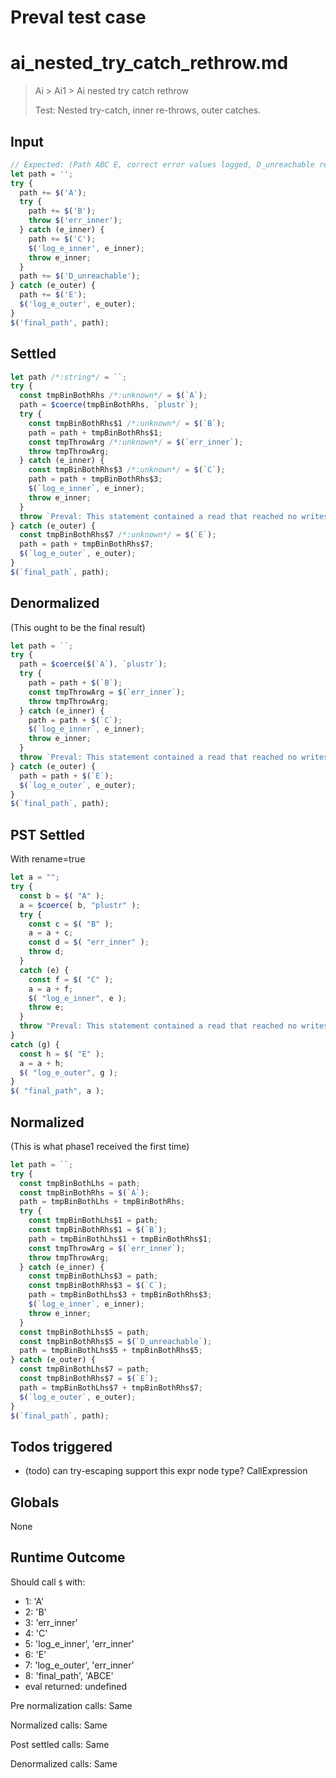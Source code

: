 # Preval test case

# ai_nested_try_catch_rethrow.md

> Ai > Ai1 > Ai nested try catch rethrow
>
> Test: Nested try-catch, inner re-throws, outer catches.

## Input

`````js filename=intro
// Expected: (Path ABC E, correct error values logged, D_unreachable removed)
let path = '';
try {
  path += $('A');
  try {
    path += $('B');
    throw $('err_inner');
  } catch (e_inner) {
    path += $('C');
    $('log_e_inner', e_inner);
    throw e_inner;
  }
  path += $('D_unreachable');
} catch (e_outer) {
  path += $('E');
  $('log_e_outer', e_outer);
}
$('final_path', path);
`````


## Settled


`````js filename=intro
let path /*:string*/ = ``;
try {
  const tmpBinBothRhs /*:unknown*/ = $(`A`);
  path = $coerce(tmpBinBothRhs, `plustr`);
  try {
    const tmpBinBothRhs$1 /*:unknown*/ = $(`B`);
    path = path + tmpBinBothRhs$1;
    const tmpThrowArg /*:unknown*/ = $(`err_inner`);
    throw tmpThrowArg;
  } catch (e_inner) {
    const tmpBinBothRhs$3 /*:unknown*/ = $(`C`);
    path = path + tmpBinBothRhs$3;
    $(`log_e_inner`, e_inner);
    throw e_inner;
  }
  throw `Preval: This statement contained a read that reached no writes: path;`;
} catch (e_outer) {
  const tmpBinBothRhs$7 /*:unknown*/ = $(`E`);
  path = path + tmpBinBothRhs$7;
  $(`log_e_outer`, e_outer);
}
$(`final_path`, path);
`````


## Denormalized
(This ought to be the final result)

`````js filename=intro
let path = ``;
try {
  path = $coerce($(`A`), `plustr`);
  try {
    path = path + $(`B`);
    const tmpThrowArg = $(`err_inner`);
    throw tmpThrowArg;
  } catch (e_inner) {
    path = path + $(`C`);
    $(`log_e_inner`, e_inner);
    throw e_inner;
  }
  throw `Preval: This statement contained a read that reached no writes: path;`;
} catch (e_outer) {
  path = path + $(`E`);
  $(`log_e_outer`, e_outer);
}
$(`final_path`, path);
`````


## PST Settled
With rename=true

`````js filename=intro
let a = "";
try {
  const b = $( "A" );
  a = $coerce( b, "plustr" );
  try {
    const c = $( "B" );
    a = a + c;
    const d = $( "err_inner" );
    throw d;
  }
  catch (e) {
    const f = $( "C" );
    a = a + f;
    $( "log_e_inner", e );
    throw e;
  }
  throw "Preval: This statement contained a read that reached no writes: path;";
}
catch (g) {
  const h = $( "E" );
  a = a + h;
  $( "log_e_outer", g );
}
$( "final_path", a );
`````


## Normalized
(This is what phase1 received the first time)

`````js filename=intro
let path = ``;
try {
  const tmpBinBothLhs = path;
  const tmpBinBothRhs = $(`A`);
  path = tmpBinBothLhs + tmpBinBothRhs;
  try {
    const tmpBinBothLhs$1 = path;
    const tmpBinBothRhs$1 = $(`B`);
    path = tmpBinBothLhs$1 + tmpBinBothRhs$1;
    const tmpThrowArg = $(`err_inner`);
    throw tmpThrowArg;
  } catch (e_inner) {
    const tmpBinBothLhs$3 = path;
    const tmpBinBothRhs$3 = $(`C`);
    path = tmpBinBothLhs$3 + tmpBinBothRhs$3;
    $(`log_e_inner`, e_inner);
    throw e_inner;
  }
  const tmpBinBothLhs$5 = path;
  const tmpBinBothRhs$5 = $(`D_unreachable`);
  path = tmpBinBothLhs$5 + tmpBinBothRhs$5;
} catch (e_outer) {
  const tmpBinBothLhs$7 = path;
  const tmpBinBothRhs$7 = $(`E`);
  path = tmpBinBothLhs$7 + tmpBinBothRhs$7;
  $(`log_e_outer`, e_outer);
}
$(`final_path`, path);
`````


## Todos triggered


- (todo) can try-escaping support this expr node type? CallExpression


## Globals


None


## Runtime Outcome


Should call `$` with:
 - 1: 'A'
 - 2: 'B'
 - 3: 'err_inner'
 - 4: 'C'
 - 5: 'log_e_inner', 'err_inner'
 - 6: 'E'
 - 7: 'log_e_outer', 'err_inner'
 - 8: 'final_path', 'ABCE'
 - eval returned: undefined

Pre normalization calls: Same

Normalized calls: Same

Post settled calls: Same

Denormalized calls: Same
